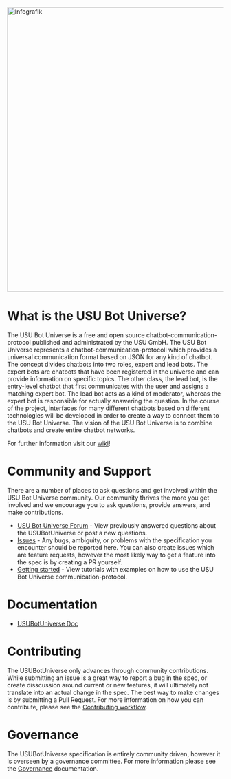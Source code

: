 <img width="662" alt="Infografik" src="https://user-images.githubusercontent.com/84908019/135611066-783f2791-17f8-4639-8754-3011ea0b1ad3.png">


# What is the USU Bot Universe?

The USU Bot Universe is a free and open source chatbot-communication-protocol published and administrated by the USU GmbH.
The USU Bot Universe represents a chatbot-communication-protocoll which provides a universal communication format based on JSON for any kind of chatbot.
The concept divides chatbots into two roles, expert and lead bots.
The expert bots are chatbots that have been registered in the universe and can provide information on specific topics.
The other class, the lead bot, is the entry-level chatbot that first communicates with the user and assigns a matching expert bot.
The lead bot acts as a kind of moderator, whereas the expert bot is responsible for actually answering the question.
In the course of the project, interfaces for many different chatbots based on different technologies will be developed in order to create a way to connect them to the USU Bot Universe.
The vision of the USU Bot Universe is to combine chatbots and create entire chatbot networks.

For further information visit our [wiki](https://github.com/USUBotUniverse/USUBotUniverse/wiki)!

# Community and Support
There are a number of places to ask questions and get involved within the USU Bot Universe community. Our community thrives the more you get involved and we encourage you to ask questions, provide answers, and make contributions.

* [USU Bot Universe Forum](https://www.reddit.com/r/USUBotUniverse/) - View previously answered questions about the USUBotUniverse or post a new questions.
* [Issues](https://github.com/USUBotUniverse/USUBotUniverse/issues) - Any bugs, ambiguity, or problems with the specification you encounter should be reported here. You can also create issues which are feature requests, however the most likely way to get a feature into the spec is by creating a PR yourself.
* [Getting started](https://github.com/USUBotUniverse/USUBotUniverse/wiki/Tutorials-and-examples) - View tutorials with examples on how to use the USU Bot Universe communication-protocol.

# Documentation
* [USUBotUniverse Doc](https://github.com/USUBotUniverse/USUBotUniverse/wiki/Dokumentation-EN)

# Contributing
The USUBotUniverse only advances through community contributions. While submitting an issue is a great way to report a bug in the spec, or create disscussion around current or new features, it will ultimately not translate into an actual change in the spec. The best way to make changes is by submitting a Pull Request. For more information on how you can contribute, please see the [Contributing workflow](https://github.com/USUBotUniverse/USUBotUniverse/wiki/Contributing-workflow).

# Governance
The USUBotUniverse specification is entirely community driven, however it is overseen by a governance committee. For more information please see the [Governance](https://github.com/USUBotUniverse/USUBotUniverse/wiki/Governance) documentation.
